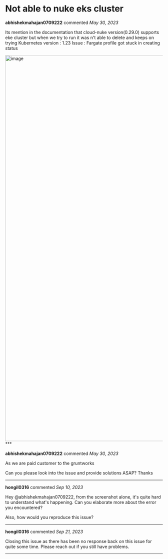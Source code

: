 # Not able to nuke eks cluster

**abhishekmahajan0709222** commented *May 30, 2023*

Its mention in the documentation that cloud-nuke version(0.29.0) supports eke cluster but when we try to run it was n't able to delete and keeps on trying
Kubernetes version : 1.23
Issue : Fargate profile got stuck in creating status

<img width="1235" alt="image" src="https://github.com/gruntwork-io/cloud-nuke/assets/126277188/c2844c3c-9de5-4507-a3cb-5232c6a09ab1">


<br />
***


**abhishekmahajan0709222** commented *May 30, 2023*

As we are paid customer to the gruntworks

Can you please look into the issue and provide solutions ASAP?
Thanks
***

**hongil0316** commented *Sep 10, 2023*

Hey @abhishekmahajan0709222, from the screenshot alone, it's quite hard to understand what's happening. Can you elaborate more about the error you encountered? 

Also, how would you reproduce this issue? 
***

**hongil0316** commented *Sep 21, 2023*

Closing this issue as there has been no response back on this issue for quite some time. Please reach out if you still have problems. 
***

